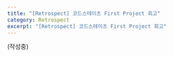 ```yaml
---
title: "[Retrospect] 코드스테이츠 First Project 회고"
category: Retrospect
excerpt: "[Retrospect] 코드스테이츠 First Project 회고"
---
```


(작성중)
